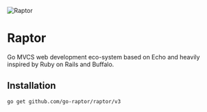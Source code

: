 ![Raptor](https://static.husak.me/img/raptor/logo.png)

# Raptor

Go MVCS web development eco-system based on Echo and heavily inspired by Ruby on Rails and Buffalo.

## Installation

`go get github.com/go-raptor/raptor/v3`

